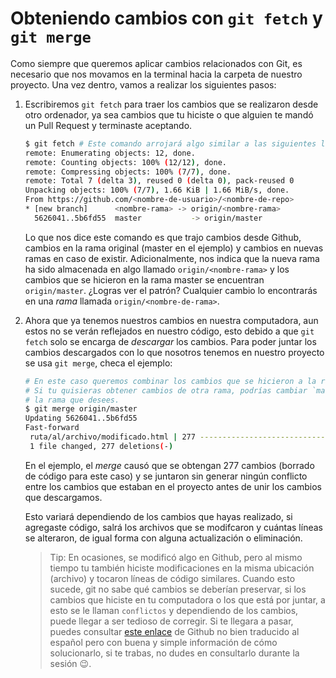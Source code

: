 # Obteniendo cambios con `git fetch` y `git merge`

Como siempre que queremos aplicar cambios relacionados con Git, es necesario que
nos movamos en la terminal hacia la carpeta de nuestro proyecto. Una vez dentro,
vamos a realizar los siguientes pasos:

1. Escribiremos `git fetch` para traer los cambios que se realizaron desde otro
   ordenador, ya sea cambios que tu hiciste o que alguien te mandó un Pull Request
   y terminaste aceptando.

   ```bash
   $ git fetch # Este comando arrojará algo similar a las siguientes líneas
   remote: Enumerating objects: 12, done.
   remote: Counting objects: 100% (12/12), done.
   remote: Compressing objects: 100% (7/7), done.
   remote: Total 7 (delta 3), reused 0 (delta 0), pack-reused 0
   Unpacking objects: 100% (7/7), 1.66 KiB | 1.66 MiB/s, done.
   From https://github.com/<nombre-de-usuario>/<nombre-de-repo>
   * [new branch]      <nombre-rama> -> origin/<nombre-rama>
     5626041..5b6fd55  master           -> origin/master
   ```

   Lo que nos dice este comando es que trajo cambios desde Github, cambios en la
   rama original (master en el ejemplo) y cambios en nuevas ramas en caso de
   existir. Adicionalmente, nos indica que la nueva rama ha sido almacenada en
   algo llamado `origin/<nombre-rama>` y los cambios que se hicieron en la rama
   master se encuentran `origin/master`. ¿Logras ver el patrón? Cualquier cambio
   lo encontrarás en una _rama_ llamada `origin/<nombre-de-rama>`.

2. Ahora que ya tenemos nuestros cambios en nuestra computadora, aun estos no se
   verán reflejados en nuestro código, esto debido a que `git fetch` solo se
   encarga de _descargar_ los cambios. Para poder juntar los cambios descargados
   con lo que nosotros tenemos en nuestro proyecto se usa `git merge`, checa el
   ejemplo:

   ```bash
   # En este caso queremos combinar los cambios que se hicieron a la rama master.
   # Si tu quisieras obtener cambios de otra rama, podrías cambiar `master` por
   # la rama que desees.
   $ git merge origin/master
   Updating 5626041..5b6fd55
   Fast-forward
    ruta/al/archivo/modificado.html | 277 ------------------------------------
    1 file changed, 277 deletions(-)
   ```

   En el ejemplo, el _merge_ causó que se obtengan 277 cambios (borrado de
   código para este caso) y se juntaron sin generar ningún conflicto entre los
   cambios que estaban en el proyecto antes de unir los cambios que descargamos.

   Esto variará dependiendo de los cambios que hayas realizado, si agregaste
   código, salrá los archivos que se modifcaron y cuántas líneas se alteraron,
   de igual forma con alguna actualización o eliminación.

   > Tip: En ocasiones, se modificó algo en Github, pero al mismo tiempo tu
   > también hiciste modificaciones en la misma ubicación (archivo) y tocaron
   > líneas de código similares. Cuando esto sucede, git no sabe qué cambios se
   > deberían preservar, si los cambios que hiciste en tu computadora o los que
   > está por juntar, a esto se le llaman `conflictos` y dependiendo de los
   > cambios, puede llegar a ser tedioso de corregir. Si te llegara a pasar,
   > puedes consultar [este enlace](https://help.github.com/es/enterprise/2.19/user/github/collaborating-with-issues-and-pull-requests/resolving-a-merge-conflict-using-the-command-line)
   > de Github no bien traducido al español pero con buena y simple información
   > de cómo solucionarlo, si te trabas, no dudes en consultarlo durante la
   > sesión :wink:.
